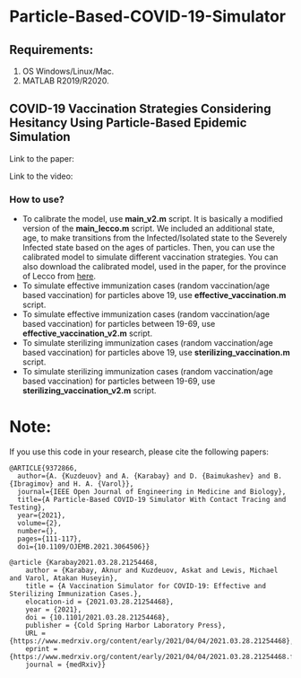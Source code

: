 # Particle-Based-COVID-19-Simulator
## Requirements:
1. OS Windows/Linux/Mac.
2. MATLAB R2019/R2020. 

## COVID-19 Vaccination Strategies Considering Hesitancy Using Particle-Based Epidemic Simulation 

Link to the paper: 

Link to the video: 


### How to use?
- To calibrate the model, use **main_v2.m** script. It is basically a modified version of the **main_lecco.m** script. 
We included an additional state, age, to make transitions from the Infected/Isolated state to the Severely Infected state based on the ages of particles. Then, you can use the calibrated model to simulate different vaccination strategies. You can also
download the calibrated model, used in the paper, for the province of Lecco from [here](https://drive.google.com/drive/folders/1JbNz1FaX1_lCMfWsKwQ-ZWPr47z7v6eA?usp=sharing). 
- To simulate effective immunization cases (random vaccination/age based vaccination) for particles above 19, use **effective_vaccination.m** script.
- To simulate effective immunization cases (random vaccination/age based vaccination) for particles between 19-69, use **effective_vaccination_v2.m** script.
- To simulate sterilizing immunization cases (random vaccination/age based vaccination) for particles above 19, use **sterilizing_vaccination.m** script.
- To simulate sterilizing immunization cases (random vaccination/age based vaccination) for particles between 19-69, use **sterilizing_vaccination_v2.m** script.

# Note:
If you use this code in your research, please cite the following papers:
```
@ARTICLE{9372866,
  author={A. {Kuzdeuov} and A. {Karabay} and D. {Baimukashev} and B. {Ibragimov} and H. A. {Varol}},
  journal={IEEE Open Journal of Engineering in Medicine and Biology}, 
  title={A Particle-Based COVID-19 Simulator With Contact Tracing and Testing}, 
  year={2021},
  volume={2},
  number={},
  pages={111-117},
  doi={10.1109/OJEMB.2021.3064506}}
```
```
@article {Karabay2021.03.28.21254468,
	author = {Karabay, Aknur and Kuzdeuov, Askat and Lewis, Michael and Varol, Atakan Huseyin},
	title = {A Vaccination Simulator for COVID-19: Effective and Sterilizing Immunization Cases.},
	elocation-id = {2021.03.28.21254468},
	year = {2021},
	doi = {10.1101/2021.03.28.21254468},
	publisher = {Cold Spring Harbor Laboratory Press},
	URL = {https://www.medrxiv.org/content/early/2021/04/04/2021.03.28.21254468},
	eprint = {https://www.medrxiv.org/content/early/2021/04/04/2021.03.28.21254468.full.pdf},
	journal = {medRxiv}}
```

